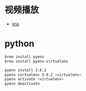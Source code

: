 # 视频播放
* [iina](https://lhc70000.github.io/iina/zh-cn/)

# python
```sh
brew install pyenv
brew install pyenv-virtualenv

pyenv install 3.6.2
pyenv virtualenv 3.6.2 <virtualenv>
pyenv activate <virtualenv>
pyenv deactivate
```
